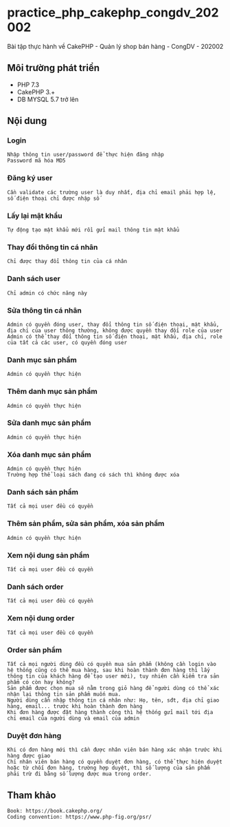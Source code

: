 # practice_php_cakephp_congdv_202002
Bài tập thực hành về CakePHP - Quản lý shop bán hàng - CongDV - 202002

## Môi trường phát triển
- PHP 7.3
- CakePHP 3.+
- DB MYSQL 5.7 trở lên

## Nội dung

### Login
	Nhập thông tin user/password để thực hiện đăng nhập
	Password mã hóa MD5
### Đăng ký user
	Cần validate các trường user là duy nhất, địa chỉ email phải hợp lệ, số điện thoại chỉ được nhập số
### Lấy lại mật khẩu
	Tự động tạo mật khẩu mới rồi gửi mail thông tin mật khẩu
### Thay đổi thông tin cá nhân
	Chỉ được thay đổi thông tin của cá nhân
### Danh sách user
	Chỉ admin có chức năng này
### Sửa thông tin cá nhân
	Admin có quyền đóng user, thay đổi thông tin số điện thoại, mật khẩu, địa chỉ của user thông thường, không được quyền thay đổi role của user
	Admin có thể thay đổi thông tin số điện thoại, mật khẩu, địa chỉ, role của tất cả các user, có quyền đóng user


### Danh mục sản phẩm
	Admin có quyền thực hiện
### Thêm danh mục sản phẩm
	Admin có quyền thực hiện
### Sửa danh mục sản phẩm
	Admin có quyền thực hiện
### Xóa danh mục sản phẩm
	Admin có quyền thực hiện
	Trường hợp thể loại sách đang có sách thì không được xóa

### Danh sách sản phẩm
	Tất cả mọi user đều có quyền
### Thêm sản phẩm, sửa sản phẩm, xóa sản phẩm
	Admin có quyền thực hiện
### Xem nội dung sản phẩm
	Tất cả mọi user đều có quyền


### Danh sách order
	Tất cả mọi user đều có quyền
### Xem nội dung order
	Tất cả mọi user đều có quyền

### Order sản phẩm
	Tất cả mọi người dùng đều có quyền mua sản phẩm (không cần login vào hệ thống cũng có thể mua hàng, sau khi hoàn thành đơn hàng thì lấy thông tin của khách hàng để tạo user mới), tuy nhiên cần kiểm tra sản phẩm có còn hay không?
	Sản phẩm được chọn mua sẽ nằm trong giỏ hàng để người dùng có thể xác nhận lại thông tin sản phẩm muốn mua.
	Người dùng cần nhập thông tin cá nhân như: Họ, tên, sđt, địa chỉ giao hàng, email... trước khi hoàn thành đơn hàng
	Khi đơn hàng được đặt hàng thành công thì hệ thống gửi mail tới địa chỉ email của người dùng và email của admin
### Duyệt đơn hàng
	Khi có đơn hàng mới thì cần được nhân viên bán hàng xác nhận trước khi hàng được giao
	Chỉ nhân viên bán hàng có quyền duyệt đơn hàng, có thể thực hiện duyệt hoặc từ chối đơn hàng, trường hợp duyệt, thì số lượng của sản phẩm phải trừ đi bằng số lượng được mua trong order.

## Tham khảo
	Book: https://book.cakephp.org/
	Coding convention: https://www.php-fig.org/psr/